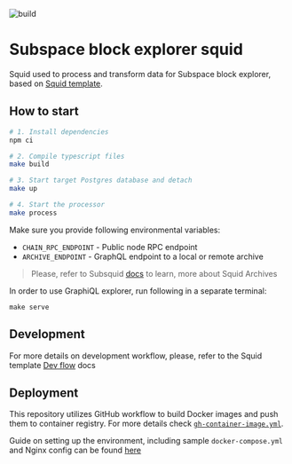 ![build](https://github.com/subspace/blockexplorer/actions/workflows/build.yaml/badge.svg)

# Subspace block explorer squid

Squid used to process and transform data for Subspace block explorer, based on [Squid template](https://github.com/subsquid/squid-template).

## How to start

```bash
# 1. Install dependencies
npm ci

# 2. Compile typescript files
make build

# 3. Start target Postgres database and detach
make up

# 4. Start the processor
make process
```

Make sure you provide following environmental variables:
- `CHAIN_RPC_ENDPOINT` - Public node RPC endpoint
- `ARCHIVE_ENDPOINT` - GraphQL endpoint to a local or remote archive
> Please, refer to Subsquid [docs](https://docs.subsquid.io/archives/) to learn, more about Squid Archives

In order to use GraphiQL explorer, run following in a separate terminal:
```
make serve
```

## Development
For more details on development workflow, please, refer to the Squid template [Dev flow](https://github.com/subsquid/squid-template#dev-flow) docs

## Deployment
This repository utilizes GitHub workflow to build Docker images and push them to container registry. For more details check [`gh-container-image.yml`](../.github/workflows/gh-container-image.yml).

Guide on setting up the environment, including sample `docker-compose.yml` and Nginx config can be found [here](https://github.com/subspace/infra/tree/main/_docs/8_BlockExplorerSquid)
